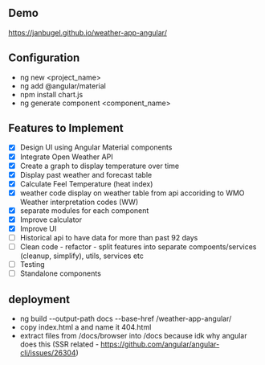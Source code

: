 ## Demo

https://janbugel.github.io/weather-app-angular/

## Configuration 

- ng new <project_name>
- ng add @angular/material
- npm install chart.js
- ng generate component <component_name>

## Features to Implement

- [x] Design UI using Angular Material components
- [x] Integrate Open Weather API
- [x] Create a graph to display temperature over time
- [x] Display past weather and forecast table
- [x] Calculate Feel Temperature (heat index)
- [x] weather code display on weather table from api accoriding to WMO Weather interpretation codes (WW) 
- [x] separate modules for each component
- [x] Improve calculator
- [x] Improve UI
- [ ] Historical api to have data for more than past 92 days
- [ ] Clean code - refactor - split features into separate compoents/services (cleanup, simplify), utils, services etc
- [ ] Testing
- [ ] Standalone components 

## deployment

- ng build --output-path docs --base-href /weather-app-angular/
- copy index.html a and name it 404.html
- extract files from /docs/browser into /docs because idk why angular does this (SSR related - https://github.com/angular/angular-cli/issues/26304) 

